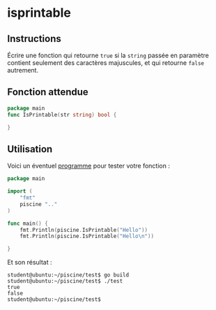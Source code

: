 # isprintable

## Instructions

Écrire une fonction qui retourne `true` si la `string` passée en paramètre contient seulement des caractères majuscules, et qui retourne `false` autrement.

## Fonction attendue

```go
package main
func IsPrintable(str string) bool {

}
```

## Utilisation

Voici un éventuel [programme](TODO-LINK) pour tester votre fonction :

```go
package main

import (
	"fmt"
	piscine ".."
)

func main() {
	fmt.Println(piscine.IsPrintable("Hello"))
	fmt.Println(piscine.IsPrintable("Hello\n"))

}
```

Et son résultat :

```console
student@ubuntu:~/piscine/test$ go build
student@ubuntu:~/piscine/test$ ./test
true
false
student@ubuntu:~/piscine/test$
```
